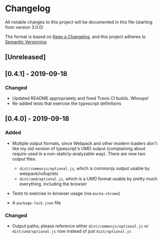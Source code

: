 # Changelog
All notable changes to this project will be documented in this file (starting from version 3.0.0)

The format is based on [Keep a Changelog](https://keepachangelog.com/en/1.0.0/),
and this project adheres to [Semantic Versioning](https://semver.org/spec/v2.0.0.html).

## [Unreleased]

## [0.4.1] - 2019-09-18
### Changed
 - Updated README appropriately and fixed Travis CI builds. Whoops!
 - Re-added tests that exercise the typescript definitions

## [0.4.0] - 2019-09-18
### Added
 - Multiple output formats, since Webpack and other modern loaders don't like 
 my old version of typescript's UMD output (complaining about require used in
 a non-staticly-analyzable way). There are now two output files:
   - `dist/commonjs/optional.js`, which is commonjs output usable by webpack/rollup/etc
   - `dist/umd/optional.js`, which is a UMD format usable by pretty much 
   everything, including the browser  

 - Tests to exercise in-browser usage (via `mocha-chrome`)
 - A `package-lock.json` file

### Changed
 - Output paths; please reference either `dist/commonjs/optional.js` or 
 `dist/umd/optional.js` now instead of just `dist/optional.js`

